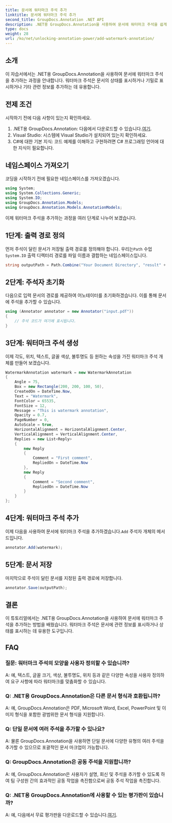 ```yaml
---
title: 문서에 워터마크 주석 추가
linktitle: 문서에 워터마크 주석 추가
second_title: GroupDocs.Annotation .NET API
description: .NET용 GroupDocs.Annotation을 사용하여 문서에 워터마크 주석을 쉽게 추가하는 방법을 알아보세요. 문서의 명확성과 보안을 강화합니다.
type: docs
weight: 28
url: /ko/net/unlocking-annotation-power/add-watermark-annotation/
---
```

## 소개
이 자습서에서는 .NET용 GroupDocs.Annotation을 사용하여 문서에 워터마크 주석을 추가하는 과정을 안내합니다. 워터마크 주석은 문서의 상태를 표시하거나 기밀로 표시하거나 기타 관련 정보를 추가하는 데 유용합니다.

## 전제 조건

시작하기 전에 다음 사항이 있는지 확인하세요.

1.  .NET용 GroupDocs.Annotation: 다음에서 다운로드할 수 있습니다.[여기](https://releases.groupdocs.com/annotation/net/).
2. Visual Studio: 시스템에 Visual Studio가 설치되어 있는지 확인하세요.
3. C#에 대한 기본 지식: 코드 예제를 이해하고 구현하려면 C# 프로그래밍 언어에 대한 지식이 필요합니다.

## 네임스페이스 가져오기

코딩을 시작하기 전에 필요한 네임스페이스를 가져오겠습니다.

```csharp
using System;
using System.Collections.Generic;
using System.IO;
using GroupDocs.Annotation.Models;
using GroupDocs.Annotation.Models.AnnotationModels;
```

이제 워터마크 주석을 추가하는 과정을 여러 단계로 나누어 보겠습니다.

## 1단계: 출력 경로 정의

 먼저 주석이 달린 문서가 저장될 출력 경로를 정의해야 합니다. 우리는`Path` 수업`System.IO` 출력 디렉터리 경로를 파일 이름과 결합하는 네임스페이스입니다.

```csharp
string outputPath = Path.Combine("Your Document Directory", "result" + Path.GetExtension("input.pdf"));
```

## 2단계: 주석자 초기화

다음으로 입력 문서의 경로를 제공하여 어노테이터를 초기화하겠습니다. 이를 통해 문서에 주석을 추가할 수 있습니다.

```csharp
using (Annotator annotator = new Annotator("input.pdf"))
{
    // 주석 코드가 여기에 표시됩니다.
}
```

## 3단계: 워터마크 주석 생성

이제 각도, 위치, 텍스트, 글꼴 색상, 불투명도 등 원하는 속성을 가진 워터마크 주석 개체를 만들어 보겠습니다.

```csharp
WatermarkAnnotation watermark = new WatermarkAnnotation
{
    Angle = 75,
    Box = new Rectangle(200, 200, 100, 50),
    CreatedOn = DateTime.Now,
    Text = "Watermark",
    FontColor = 65535,
    FontSize = 12,
    Message = "This is watermark annotation",
    Opacity = 0.7,
    PageNumber = 0,
    AutoScale = true,
    HorizontalAlignment = HorizontalAlignment.Center,
    VerticalAlignment = VerticalAlignment.Center,
    Replies = new List<Reply>
    {
        new Reply
        {
            Comment = "First comment",
            RepliedOn = DateTime.Now
        },
        new Reply
        {
            Comment = "Second comment",
            RepliedOn = DateTime.Now
        }
    }
};
```

## 4단계: 워터마크 주석 추가

 이제 다음을 사용하여 문서에 워터마크 주석을 추가하겠습니다.`Add` 주석자 개체의 메서드입니다.

```csharp
annotator.Add(watermark);
```

## 5단계: 문서 저장

마지막으로 주석이 달린 문서를 지정된 출력 경로에 저장합니다.

```csharp
annotator.Save(outputPath);
```

## 결론

이 튜토리얼에서는 .NET용 GroupDocs.Annotation을 사용하여 문서에 워터마크 주석을 추가하는 방법을 배웠습니다. 워터마크 주석은 문서에 관련 정보를 표시하거나 상태를 표시하는 데 유용한 도구입니다.

## FAQ

### 질문: 워터마크 주석의 모양을 사용자 정의할 수 있습니까?

A: 예, 텍스트, 글꼴 크기, 색상, 불투명도, 위치 등과 같은 다양한 속성을 사용자 정의하여 요구 사항에 따라 워터마크를 맞춤화할 수 있습니다.

### Q: .NET용 GroupDocs.Annotation은 다른 문서 형식과 호환됩니까?

A: 예, GroupDocs.Annotation은 PDF, Microsoft Word, Excel, PowerPoint 및 이미지 형식을 포함한 광범위한 문서 형식을 지원합니다.

### Q: 단일 문서에 여러 주석을 추가할 수 있나요?

A: 물론 GroupDocs.Annotation을 사용하면 단일 문서에 다양한 유형의 여러 주석을 추가할 수 있으므로 포괄적인 문서 마크업이 가능합니다.

### Q: GroupDocs.Annotation은 공동 주석을 지원합니까?

A: 예, GroupDocs.Annotation은 사용자가 설명, 회신 및 주석을 추가할 수 있도록 하여 팀 구성원 간의 효과적인 공동 작업을 촉진함으로써 공동 주석 작업을 촉진합니다.

### Q: .NET용 GroupDocs.Annotation에 사용할 수 있는 평가판이 있습니까?

 A: 예, 다음에서 무료 평가판을 다운로드할 수 있습니다.[여기](https://releases.groupdocs.com/).